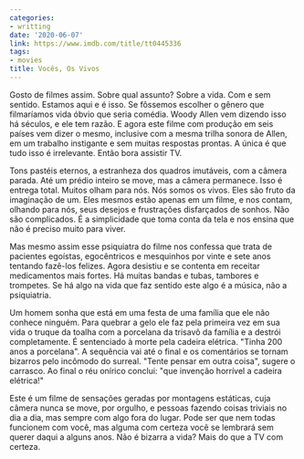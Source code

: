 ```yaml
---
categories:
- writting
date: '2020-06-07'
link: https://www.imdb.com/title/tt0445336
tags:
- movies
title: Vocês, Os Vivos
---
```


Gosto de filmes assim. Sobre qual assunto? Sobre a vida. Com e sem sentido. Estamos aqui e é isso. Se fôssemos escolher o gênero que filmaríamos vida óbvio que seria comédia. Woody Allen vem dizendo isso há séculos, e ele tem razão. E agora este filme com produção em seis países vem dizer o mesmo, inclusive com a mesma trilha sonora de Allen, em um trabalho instigante e sem muitas respostas prontas. A única é que tudo isso é irrelevante. Então bora assistir TV.

Tons pastéis eternos, a estranheza dos quadros imutáveis, com a câmera parada. Até um prédio inteiro se move, mas a câmera permanece. Isso é entrega total. Muitos olham para nós. Nós somos os vivos. Eles são fruto da imaginação de um. Eles mesmos estão apenas em um filme, e nos contam, olhando para nós, seus desejos e frustrações disfarçados de sonhos. Não são complicados. É a simplicidade que toma conta da tela e nos ensina que não é preciso muito para viver.

Mas mesmo assim esse psiquiatra do filme nos confessa que trata de pacientes egoístas, egocêntricos e mesquinhos por vinte e sete anos tentando fazê-los felizes. Agora desistiu e se contenta em receitar medicamentos mais fortes. Há muitas bandas e tubas, tambores e trompetes. Se há algo na vida que faz sentido este algo é a música, não a psiquiatria.

Um homem sonha que está em uma festa de uma família que ele não conhece ninguém. Para quebrar a gelo ele faz pela primeira vez em sua vida o truque da toalha com a porcelana da trisavô da família e a destrói completamente. É sentenciado à morte pela cadeira elétrica. "Tinha 200 anos a porcelana". A sequência vai até o final e os comentários se tornam bizarros pelo incômodo do surreal. "Tente pensar em outra coisa", sugere o carrasco. Ao final o réu onírico conclui: "que invenção horrível a cadeira elétrica!"

Este é um filme de sensações geradas por montagens estáticas, cuja câmera nunca se move, por orgulho, e pessoas fazendo coisas triviais no dia a dia, mas sempre com algo fora do lugar. Pode ser que nem todas funcionem com você, mas alguma com certeza você se lembrará sem querer daqui a alguns anos. Não é bizarra a vida? Mais do que a TV com certeza.